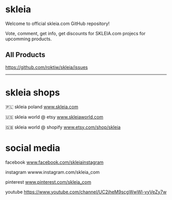 # skleia
Welcome to official skleia.com GitHub repository!

Vote, comment, get info, get discounts for SKLEIA.com projecs for upcomming products.


## All Products

https://github.com/roktiw/skleia/issues

---
# skleia shops

🇵🇱 skleia poland www.skleia.com

🇺🇸 skleia world @ etsy www.skleiaworld.com

🇬🇧 skleia world @ shopify www.etsy.com/shop/skleia

# social media

facebook www.facebook.com/skleiainstagram

instagram wwww.instagram.com/skleia_com

pinterest www.pinterest.com/skleia_com

youtube https://www.youtube.com/channel/UC2jheM9scgWwWl-vyVeZy7w
